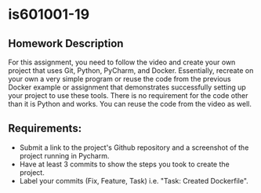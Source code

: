 # is601001-19

## Homework Description

For this assignment, you need to follow the video and create your own project that uses Git, Python, PyCharm, and Docker.  Essentially, recreate on your own a very simple program or reuse the code from the previous Docker example or assignment that demonstrates successfully setting up your project to use these tools.  There is no requirement for the code other than it is Python and works.  You can reuse the code from the video as well.

## Requirements:

* Submit a link to the project's Github repository and a screenshot of the project running in Pycharm. 
* Have at least 3 commits to show the steps you took to create the project. 
* Label your commits (Fix, Feature, Task) i.e. "Task: Created Dockerfile".  